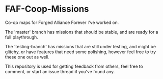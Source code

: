 # FAF-Coop-Missions
Co-op maps for Forged Alliance Forever I've worked on.

The 'master' branch has missions that should be stable, and are ready for a full playthrough.

The 'testing-branch' has missions that are still under testing, and might be glitchy, or have features that need some polishing, however feel free to try these one out as well.

This repository is used for getting feedback from others, feel free to comment, or start an issue thread if you've found any.
